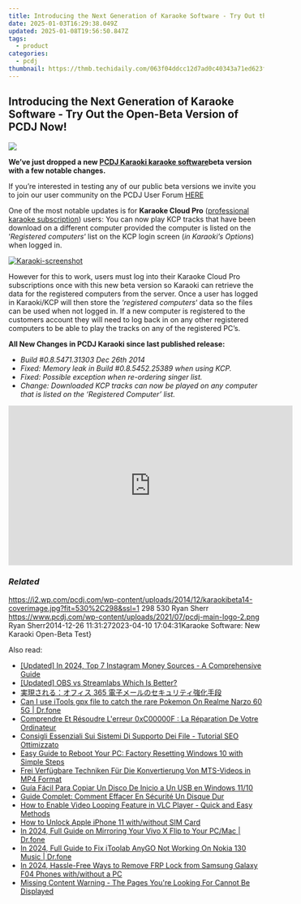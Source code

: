 ```yaml
---
title: Introducing the Next Generation of Karaoke Software - Try Out the Open-Beta Version of PCDJ Now!
date: 2025-01-03T16:29:38.049Z
updated: 2025-01-08T19:56:50.847Z
tags:
  - product
categories:
  - pcdj
thumbnail: https://thmb.techidaily.com/063f04ddcc12d7ad0c40343a71ed623fbddb1ebfb8c3b581a5d414d7d362a54b.jpg
---
```


## Introducing the Next Generation of Karaoke Software - Try Out the Open-Beta Version of PCDJ Now!

[![](https://i2.wp.com/pcdj.com/wp-content/uploads/2014/12/karaokibeta14-coverimage.jpg?resize=530%2C298&ssl=1)](https://i2.wp.com/pcdj.com/wp-content/uploads/2014/12/karaokibeta14-coverimage.jpg?fit=530%2C298&ssl=1 "karaokibeta14-coverimage")

**We’ve just dropped a new [PCDJ Karaoki karaoke software](https://tools.techidaily.com/pcdj/products/)beta version with a few notable changes.**

If you’re interested in testing any of our public beta versions we invite you to join our user community on the PCDJ User Forum [HERE](https://tools.techidaily.com/pcdj/products/)

One of the most notable updates is for **Karaoke Cloud Pro** ([professional karaoke subscription](https://tools.techidaily.com/pcdj/products/)) users: You can now play KCP tracks that have been download on a different computer provided the computer is listed on the ‘_Registered computers_‘ list on the KCP login screen (_in Karaoki’s Options_) when logged in.

[![](https://i0.wp.com/pcdj.com/wp-content/uploads/2014/11/Karaoki-screenshot.jpg?fit=300%2C199&ssl=1 "Karaoki-screenshot")](https://tools.techidaily.com/pcdj/products/)

However for this to work, users must log into their Karaoke Cloud Pro subscriptions once with this new beta version so Karaoki can retrieve the data for the registered computers from the server. Once a user has logged in Karaoki/KCP will then store the ‘_registered computers_‘ data so the files can be used when not logged in. If a new computer is registered to the customers account they will need to log back in on any other registered computers to be able to play the tracks on any of the registered PC’s.

**All New Changes in PCDJ Karaoki since last published release:**

* _Build #0.8.5471.31303 Dec 26th 2014_
* _Fixed: Memory leak in Build #0.8.5452.25389 when using KCP._
* _Fixed: Possible exception when re-ordering singer list._
* _Change: Downloaded KCP tracks can now be played on any computer that is listed on the ‘Registered Computer’ list._

<!-- affiliate ads begin -->
<iframe width="560" height="315" src="https://www.youtube.com/embed/SyMZxS9479s?si=0T6zZpyN2LBftFTM" title="YouTube video player" frameborder="0" allow="accelerometer; autoplay; clipboard-write; encrypted-media; gyroscope; picture-in-picture; web-share" referrerpolicy="strict-origin-when-cross-origin" allowfullscreen></iframe>
<!-- affiliate ads end -->

### _Related_

https://i2.wp.com/pcdj.com/wp-content/uploads/2014/12/karaokibeta14-coverimage.jpg?fit=530%2C298&ssl=1 298 530 Ryan Sherr https://www.pcdj.com/wp-content/uploads/2021/07/pcdj-main-logo-2.png Ryan Sherr2014-12-26 11:31:272023-04-10 17:04:31Karaoke Software: New Karaoki Open-Beta Test}

<ins class="adsbygoogle"
     style="display:block"
     data-ad-format="autorelaxed"
     data-ad-client="ca-pub-7571918770474297"
     data-ad-slot="1223367746"></ins>

<ins class="adsbygoogle"
     style="display:block"
     data-ad-client="ca-pub-7571918770474297"
     data-ad-slot="8358498916"
     data-ad-format="auto"
     data-full-width-responsive="true"></ins>

<span class="atpl-alsoreadstyle">Also read:</span>
<div><ul>
<li><a href="https://instagram-video-files.techidaily.com/updated-in-2024-top-7-instagram-money-sources-a-comprehensive-guide/"><u>[Updated] In 2024, Top 7 Instagram Money Sources - A Comprehensive Guide</u></a></li>
<li><a href="https://screen-mirroring-recording.techidaily.com/updated-obs-vs-streamlabs-which-is-better/"><u>[Updated] OBS vs Streamlabs Which Is Better?</u></a></li>
<li><a href="https://win-exclusive.techidaily.com/1728465825355-365/"><u>実現される：オフィス 365 電子メールのセキュリティ強化手段</u></a></li>
<li><a href="https://pokemon-go-android.techidaily.com/can-i-use-itools-gpx-file-to-catch-the-rare-pokemon-on-realme-narzo-60-5g-drfone-by-drfone-virtual-android/"><u>Can I use iTools gpx file to catch the rare Pokemon On Realme Narzo 60 5G | Dr.fone</u></a></li>
<li><a href="https://win-exclusive.techidaily.com/comprendre-et-resoudre-lerreur-0xc00000f-la-reparation-de-votre-ordinateur/"><u>Comprendre Et Résoudre L'erreur 0xC00000F : La Réparation De Votre Ordinateur</u></a></li>
<li><a href="https://win-exclusive.techidaily.com/consigli-essenziali-sui-sistemi-di-supporto-dei-file-tutorial-seo-ottimizzato/"><u>Consigli Essenziali Sui Sistemi Di Supporto Dei File - Tutorial SEO Ottimizzato</u></a></li>
<li><a href="https://win-exclusive.techidaily.com/easy-guide-to-reboot-your-pc-factory-resetting-windows-10-with-simple-steps/"><u>Easy Guide to Reboot Your PC: Factory Resetting Windows 10 with Simple Steps</u></a></li>
<li><a href="https://vp-tips.techidaily.com/frei-verfugbare-techniken-fur-die-konvertierung-von-mts-videos-in-mp4-format/"><u>Frei Verfügbare Techniken Für Die Konvertierung Von MTS-Videos in MP4 Format</u></a></li>
<li><a href="https://win-exclusive.techidaily.com/guia-facil-para-copiar-un-disco-de-inicio-a-un-usb-en-windows-1110/"><u>Guía Fácil Para Copiar Un Disco De Inicio a Un USB en Windows 11/10</u></a></li>
<li><a href="https://win-exclusive.techidaily.com/guide-complet-comment-effacer-en-securite-un-disque-dur/"><u>Guide Complet: Comment Effacer En Sécurité Un Disque Dur</u></a></li>
<li><a href="https://tech-savvy.techidaily.com/how-to-enable-video-looping-feature-in-vlc-player-quick-and-easy-methods/"><u>How to Enable Video Looping Feature in VLC Player - Quick and Easy Methods</u></a></li>
<li><a href="https://sim-unlock.techidaily.com/how-to-unlock-apple-iphone-11-withwithout-sim-card-by-drfone-ios/"><u>How to Unlock Apple iPhone 11 with/without SIM Card</u></a></li>
<li><a href="https://screen-mirror.techidaily.com/in-2024-full-guide-on-mirroring-your-vivo-x-flip-to-your-pcmac-drfone-by-drfone-android/"><u>In 2024, Full Guide on Mirroring Your Vivo X Flip to Your PC/Mac | Dr.fone</u></a></li>
<li><a href="https://review-topics.techidaily.com/in-2024-full-guide-to-fix-itoolab-anygo-not-working-on-nokia-130-music-drfone-by-drfone-virtual-android/"><u>In 2024, Full Guide to Fix iToolab AnyGO Not Working On Nokia 130 Music | Dr.fone</u></a></li>
<li><a href="https://android-frp.techidaily.com/in-2024-hassle-free-ways-to-remove-frp-lock-from-samsung-galaxy-f04-phones-withwithout-a-pc-by-drfone-android/"><u>In 2024, Hassle-Free Ways to Remove FRP Lock from Samsung Galaxy F04 Phones with/without a PC</u></a></li>
<li><a href="https://win-exclusive.techidaily.com/missing-content-warning-the-pages-youre-looking-for-cannot-be-displayed/"><u>Missing Content Warning - The Pages You're Looking For Cannot Be Displayed</u></a></li>
</ul></div>

